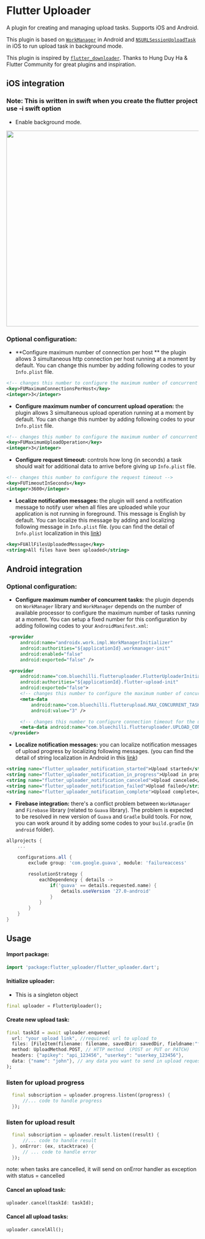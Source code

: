 # Flutter Uploader

A plugin for creating and managing upload tasks. Supports iOS and Android.

This plugin is based on [`WorkManager`][1] in Android and [`NSURLSessionUploadTask`][2] in iOS to run upload task in background mode.

This plugin is inspired by [`flutter_downloader`][5]. Thanks to Hung Duy Ha & Flutter Community for great plugins and inspiration.

## iOS integration

### Note: This is written in swift when you create the flutter project use -i swift option

- Enable background mode.

<img width="512" src="https://github.com/hnvn/flutter_downloader/blob/master/screenshot/enable_background_mode.png?raw=true"/>

### Optional configuration:

- **Configure maximum number of connection per host ** the plugin allows 3 simultaneous http connection per host running at a moment by default. You can change this number by adding following codes to your `Info.plist` file.

```xml
<!-- changes this number to configure the maximum number of concurrent tasks -->
<key>FUMaximumConnectionsPerHost</key>
<integer>3</integer>
```

- **Configure maximum number of concurrent upload operation:** the plugin allows 3 simultaneous upload operation running at a moment by default. You can change this number by adding following codes to your `Info.plist` file.

```xml
<!-- changes this number to configure the maximum number of concurrent tasks -->
<key>FUMaximumUploadOperation</key>
<integer>3</integer>
```

- **Configure request timeout:** controls how long (in seconds) a task should wait for additional data to arrive before giving up `Info.plist` file.

```xml
<!-- changes this number to configure the request timeout -->
<key>FUTimeoutInSeconds</key>
<integer>3600</integer>
```

- **Localize notification messages:** the plugin will send a notification message to notify user when all files are uploaded while your application is not running in foreground. This message is English by default. You can localize this message by adding and localizing following message in `Info.plist` file. (you can find the detail of `Info.plist` localization in this [link][3])

```xml
<key>FUAllFilesUploadedMessage</key>
<string>All files have been uploaded</string>
```

## Android integration

### Optional configuration:

- **Configure maximum number of concurrent tasks:** the plugin depends on `WorkManager` library and `WorkManager` depends on the number of available processor to configure the maximum number of tasks running at a moment. You can setup a fixed number for this configuration by adding following codes to your `AndroidManifest.xml`:

```xml
 <provider
     android:name="androidx.work.impl.WorkManagerInitializer"
     android:authorities="${applicationId}.workmanager-init"
     android:enabled="false"
     android:exported="false" />

 <provider
     android:name="com.bluechilli.flutteruploader.FlutterUploaderInitializer"
     android:authorities="${applicationId}.flutter-upload-init"
     android:exported="false">
     <!-- changes this number to configure the maximum number of concurrent tasks -->
     <meta-data
         android:name="com.bluechilli.flutterupload.MAX_CONCURRENT_TASKS"
         android:value="3" />

     <!-- changes this number to configure connection timeout for the upload http request -->
     <meta-data android:name="com.bluechilli.flutteruploader.UPLOAD_CONNECTION_TIMEOUT_IN_SECONDS" android:value="3600" />
 </provider>
```

- **Localize notification messages:** you can localize notification messages of upload progress by localizing following messages. (you can find the detail of string localization in Android in this [link][4])

```xml
<string name="flutter_uploader_notification_started">Upload started</string>
<string name="flutter_uploader_notification_in_progress">Upload in progress</string>
<string name="flutter_uploader_notification_canceled">Upload canceled</string>
<string name="flutter_uploader_notification_failed">Upload failed</string>
<string name="flutter_uploader_notification_complete">Upload complete</string>
```

- **Firebase integration:** there's a conflict problem between `WorkManager` and `Firebase` library (related to `Guava` library). The problem is expected to be resolved in new version of `Guava` and `Gradle` build tools. For now, you can work around it by adding some codes to your `build.gradle` (in `android` folder).

```gradle
allprojects {
    ...

    configurations.all {
        exclude group: 'com.google.guava', module: 'failureaccess'

        resolutionStrategy {
            eachDependency { details ->
                if('guava' == details.requested.name) {
                    details.useVersion '27.0-android'
                }
            }
        }
    }
}

```

## Usage

#### Import package:

```dart
import 'package:flutter_uploader/flutter_uploader.dart';
```

#### Initialize uploader:

- This is a singleton object

```dart
final uploader = FlutterUploader();
```

#### Create new upload task:

```dart
final taskId = await uploader.enqueue(
  url: "your upload link", //required: url to upload to
  files: [FileItem(filename: filename, savedDir: savedDir, fieldname:"file")], // required: list of files that you want to upload
  method: UploadMethod.POST, // HTTP method  (POST or PUT or PATCH)
  headers: {"apikey": "api_123456", "userkey": "userkey_123456"},
  data: {"name": "john"}, // any data you want to send in upload request
);
```

### listen for upload progress

```dart
  final subscription = uploader.progress.listen((progress) {
      //... code to handle progress
  });
```

### listen for upload result

```dart
  final subscription = uploader.result.listen((result) {
      //... code to handle result
  }, onError: (ex, stacktrace) {
      // ... code to handle error
  });
```

note: when tasks are cancelled, it will send on onError handler as exception with status = cancelled

#### Cancel an upload task:

```dart
uploader.cancel(taskId: taskId);
```

#### Cancel all upload tasks:

```dart
uploader.cancelAll();
```

[1]: https://developer.android.com/topic/libraries/architecture/workmanager
[2]: https://developer.apple.com/documentation/foundation/nsurlsessionuploadtask?language=objc
[3]: https://medium.com/@guerrix/info-plist-localization-ad5daaea732a
[4]: https://developer.android.com/training/basics/supporting-devices/languages
[5]: https://pub.dartlang.org/packages/flutter_downloader
